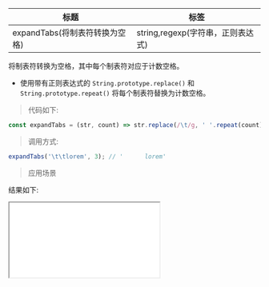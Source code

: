 | 标题                           | 标签                              |
| ------------------------------ | --------------------------------- |
| expandTabs(将制表符转换为空格) | string,regexp(字符串，正则表达式) |

将制表符转换为空格，其中每个制表符对应于计数空格。

- 使用带有正则表达式的 `String.prototype.replace()` 和 `String.prototype.repeat()` 将每个制表符替换为计数空格。

> 代码如下:

```js
const expandTabs = (str, count) => str.replace(/\t/g, ' '.repeat(count));
```

> 调用方式:

```js
expandTabs('\t\tlorem', 3); // '      lorem'
```

> 应用场景

<div class="code-editor" data-url="codes/javascript/html/expandTabs.html" data-language="html"></div>

结果如下:

<iframe src="codes/javascript/html/expandTabs.html"></iframe>
